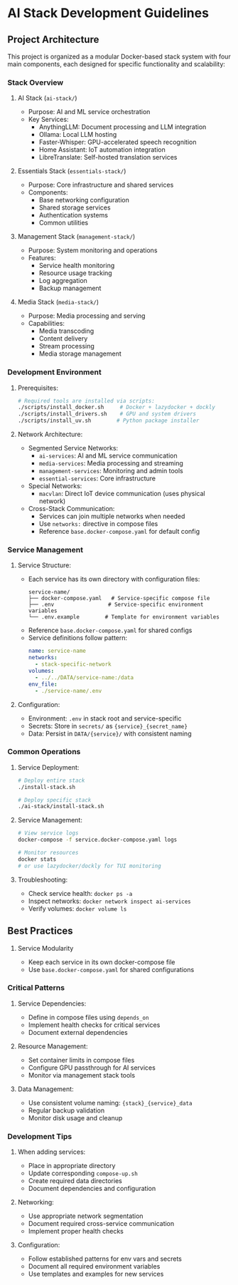 # AI Stack Development Guidelines

## Project Architecture

This project is organized as a modular Docker-based stack system with four main components, each designed for specific functionality and scalability:

### Stack Overview

1. AI Stack (`ai-stack/`)
   - Purpose: AI and ML service orchestration
   - Key Services:
     - AnythingLLM: Document processing and LLM integration
     - Ollama: Local LLM hosting
     - Faster-Whisper: GPU-accelerated speech recognition
     - Home Assistant: IoT automation integration
     - LibreTranslate: Self-hosted translation services

2. Essentials Stack (`essentials-stack/`)
   - Purpose: Core infrastructure and shared services
   - Components:
     - Base networking configuration
     - Shared storage services
     - Authentication systems
     - Common utilities

3. Management Stack (`management-stack/`)
   - Purpose: System monitoring and operations
   - Features:
     - Service health monitoring
     - Resource usage tracking
     - Log aggregation
     - Backup management

4. Media Stack (`media-stack/`)
   - Purpose: Media processing and serving
   - Capabilities:
     - Media transcoding
     - Content delivery
     - Stream processing
     - Media storage management

### Development Environment

1. Prerequisites:
   ```bash
   # Required tools are installed via scripts:
   ./scripts/install_docker.sh     # Docker + lazydocker + dockly
   ./scripts/install_drivers.sh    # GPU and system drivers
   ./scripts/install_uv.sh        # Python package installer
   ```

2. Network Architecture:
   - Segmented Service Networks:
     - `ai-services`: AI and ML service communication
     - `media-services`: Media processing and streaming
     - `management-services`: Monitoring and admin tools
     - `essential-services`: Core infrastructure
   - Special Networks:
     - `macvlan`: Direct IoT device communication (uses physical network)
   - Cross-Stack Communication:
     - Services can join multiple networks when needed
     - Use `networks:` directive in compose files
     - Reference `base.docker-compose.yaml` for default config

### Service Management

1. Service Structure:
   - Each service has its own directory with configuration files:
     ```
     service-name/
     ├── docker-compose.yaml   # Service-specific compose file
     ├── .env                 # Service-specific environment variables
     └── .env.example        # Template for environment variables
     ```
   - Reference `base.docker-compose.yaml` for shared configs
   - Service definitions follow pattern:
     ```yaml
     name: service-name
     networks:
       - stack-specific-network
     volumes:
       - ../../DATA/service-name:/data
     env_file:
       - ./service-name/.env
     ```

2. Configuration:
   - Environment: `.env` in stack root and service-specific
   - Secrets: Store in `secrets/` as `{service}_{secret_name}`
   - Data: Persist in `DATA/{service}/` with consistent naming

### Common Operations

1. Service Deployment:
   ```bash
   # Deploy entire stack
   ./install-stack.sh
   
   # Deploy specific stack
   ./ai-stack/install-stack.sh
   ```

2. Service Management:
   ```bash
   # View service logs
   docker-compose -f service.docker-compose.yaml logs
   
   # Monitor resources
   docker stats
   # or use lazydocker/dockly for TUI monitoring
   ```

3. Troubleshooting:
   - Check service health: `docker ps -a`
   - Inspect networks: `docker network inspect ai-services`
   - Verify volumes: `docker volume ls`

## Best Practices

1. Service Modularity

   - Keep each service in its own docker-compose file
   - Use `base.docker-compose.yaml` for shared configurations

### Critical Patterns

1. Service Dependencies:
   - Define in compose files using `depends_on`
   - Implement health checks for critical services
   - Document external dependencies

2. Resource Management:
   - Set container limits in compose files
   - Configure GPU passthrough for AI services
   - Monitor via management stack tools

3. Data Management:
   - Use consistent volume naming: `{stack}_{service}_data`
   - Regular backup validation
   - Monitor disk usage and cleanup

### Development Tips

1. When adding services:
   - Place in appropriate directory
   - Update corresponding `compose-up.sh`
   - Create required data directories
   - Document dependencies and configuration

2. Networking:
   - Use appropriate network segmentation
   - Document required cross-service communication
   - Implement proper health checks

3. Configuration:
   - Follow established patterns for env vars and secrets
   - Document all required environment variables
   - Use templates and examples for new services